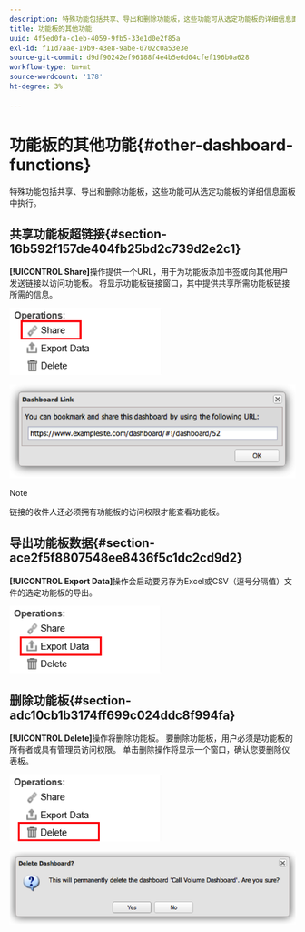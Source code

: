 ```yaml
---
description: 特殊功能包括共享、导出和删除功能板，这些功能可从选定功能板的详细信息面板中执行。
title: 功能板的其他功能
uuid: 4f5ed0fa-c1eb-4059-9fb5-33e1d0e2f85a
exl-id: f11d7aae-19b9-43e8-9abe-0702c0a53e3e
source-git-commit: d9df90242ef96188f4e4b5e6d04cfef196b0a628
workflow-type: tm+mt
source-wordcount: '178'
ht-degree: 3%

---
```


# 功能板的其他功能{#other-dashboard-functions}

特殊功能包括共享、导出和删除功能板，这些功能可从选定功能板的详细信息面板中执行。

## 共享功能板超链接{#section-16b592f157de404fb25bd2c739d2e2c1}

**[!UICONTROL Share]**&#x200B;操作提供一个URL，用于为功能板添加书签或向其他用户发送链接以访问功能板。 将显示功能板链接窗口，其中提供共享所需功能板链接所需的信息。

![](assets/share.png)

![](assets/dashboard_link.png)

>[!NOTE]
>
>链接的收件人还必须拥有功能板的访问权限才能查看功能板。

## 导出功能板数据{#section-ace2f5f8807548ee8436f5c1dc2cd9d2}

**[!UICONTROL Export Data]**&#x200B;操作会启动要另存为Excel或CSV（逗号分隔值）文件的选定功能板的导出。

![](assets/export_data.png)

## 删除功能板{#section-adc10cb1b3174ff699c024ddc8f994fa}

**[!UICONTROL Delete]**&#x200B;操作将删除功能板。 要删除功能板，用户必须是功能板的所有者或具有管理员访问权限。 单击删除操作将显示一个窗口，确认您要删除仪表板。

![](assets/delete.png)

![](assets/delete2.png)

